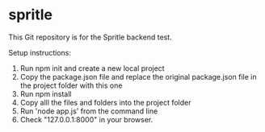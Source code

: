 # spritle
This Git repository is for the Spritle backend test.

Setup instructions:
1) Run npm init and create a new local project
2) Copy the package.json file and replace the original package.json file in the project folder with this one
3) Run npm install
4) Copy alll the files and folders into the project folder
5) Run 'node app.js' from the command line
6) Check "127.0.0.1:8000" in your browser.
